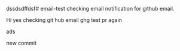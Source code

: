 dssdsdffdsf# email-test
checking email notification for github email.

Hi yes
checking git hub email 
ghg
test pr again

ads

new commit
